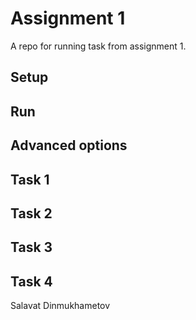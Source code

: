 # Assignment 1

A repo for running task from assignment 1. 

## Setup

## Run

## Advanced options

## Task 1

## Task 2

## Task 3

## Task 4


Salavat Dinmukhametov 